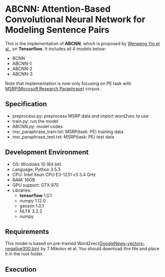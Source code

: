 
# ABCNN: Attention-Based Convolutional Neural Network for Modeling Sentence Pairs

This is the implementation of **ABCNN**, which is proposed by [Wenpeng Yin et al.](https://arxiv.org/pdf/1512.05193.pdf), on **Tensorflow**.
It includes all 4 models below:
- BCNN
- ABCNN-1
- ABCNN-2
- ABCNN-3

Note that implementation is now only focusing on PE task with [MSRP(Microsoft Research Paraphrase)](https://www.microsoft.com/en-us/download/details.aspx?id=52398) corpus.

## Specification
- preprocess.py: preprocess MSRP data and import word2vec to use
- train.py: run the model
- ABCNN.py: model codes
- msr_paraphrase_train.txt: MSRP(task: PE) training data
- msr_paraphrase_test.txt: MSRP(task: PE) test data


## Development Environment
- OS: Windows 10 (64 bit)
- Language: Python 3.5.3
- CPU: Intel Xeon CPU E3-1231 v3 3.4 GHz
- RAM: 16GB
- GPU support: GTX 970
- Libraries:
    - **tensorflow** 1.0.1
    - numpy 1.12.0
    - gensim 1.0.1
    - NLTK 3.2.2
    - numpy

## Requirements

This model is based on pre-trained Word2vec([GoogleNews-vectors-negative300.bin](https://drive.google.com/uc?id=0B7XkCwpI5KDYNlNUTTlSS21pQmM&export=download)) by T.Mikolov et al.
You should download this file and place it in the root folder.


## Execution

